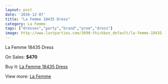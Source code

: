 ```yaml
---
layout: post
date: '2016-12-07'
title: "La Femme 18435 Dress"
category: La Femme
tags: ["dresses","party","brand","prom","dress"]
image: http://www.lustparties.com/3090-thickbox_default/la-femme-18435-dress.jpg
---
```

La Femme 18435 Dress

On Sales: **$470**
<a href="https://www.lustparties.com/en/la-femme/1014-la-femme-18435-dress.html"><amp-img layout="responsive" width="600" height="600" src="//www.lustparties.com/3090-thickbox_default/la-femme-18435-dress.jpg" alt="La Femme 18435 Dress 0" /></a>
<a href="https://www.lustparties.com/en/la-femme/1014-la-femme-18435-dress.html"><amp-img layout="responsive" width="600" height="600" src="//www.lustparties.com/3091-thickbox_default/la-femme-18435-dress.jpg" alt="La Femme 18435 Dress 1" /></a>

Buy it: [La Femme 18435 Dress](https://www.lustparties.com/en/la-femme/1014-la-femme-18435-dress.html "La Femme 18435 Dress")

View more: [La Femme](https://www.lustparties.com/en/4-la-femme "La Femme")